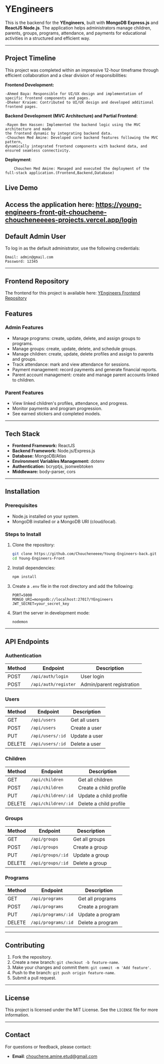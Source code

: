 # YEngineers

This is the backend for the **YEngineers**, built with **MongoDB**  **Express.js** and **ReactJS** **Node.js**. The application helps administrators manage children, parents, groups, programs, attendance, and payments for educational activities in a structured and efficient way.

---


## Project Timeline

This project was completed within an impressive 12-hour timeframe through efficient collaboration and a clear division of responsibilities:

**Frontend Development:**


    -Ahmed Baya: Responsible for UI/UX design and implementation of specific frontend components and pages.
    -Dheker Kraiem: Contributed to UI/UX design and developed additional frontend pages.
**Backend Development (MVC Architecture) and Partial Frontend**:

    -Rayen Ben Hassen: Implemented the backend logic using the MVC architecture and made 
    the frontend dynamic by integrating backend data.
    -Chouchen Med Amine: Developed core backend features following the MVC pattern, 
    dynamically integrated frontend components with backend data, and ensured seamless connectivity.
    
**Deployment**:

        Chouchen Med Amine: Managed and executed the deployment of the full-stack application.(Frontend,Backend,Database)

##  Live Demo
Access the application here: https://young-engineers-front-git-chouchene-choucheneeees-projects.vercel.app/login
---

##  Default Admin User
To log in as the default administrator, use the following credentials:

    Email: admin@gmail.com
    Password: 12345
---
##  Frontend Repository
The frontend for this project is available here: [YEngineers Frontend Repository](https://github.com/Choucheneeee/Young-Engineers-Front.git)

## Features

### Admin Features
- Manage programs: create, update, delete, and assign groups to programs.
- Manage groups: create, update, delete, and schedule groups.
- Manage children: create, update, delete profiles and assign to parents and groups.
- Track attendance: mark and view attendance for sessions.
- Payment management: record payments and generate financial reports.
- Parent account management: create and manage parent accounts linked to children.

### Parent Features
- View linked children's profiles, attendance, and progress.
- Monitor payments and program progression.
- See earned stickers and completed models.

---

## Tech Stack
- **Frontend Framework:** ReactJS
- **Backend Framework:** Node.js/Express.js
- **Database:** MongoDB/Atlas
- **Environment Variables Management:** dotenv
- **Authentication:** bcryptjs, jsonwebtoken
- **Middleware:** body-parser, cors

---

## Installation

### Prerequisites
- Node.js installed on your system.
- MongoDB installed or a MongoDB URI (cloud/local).

### Steps to Install

1. Clone the repository:
   ```bash
   git clone https://github.com/Choucheneeee/Young-Engineers-back.git
   cd Young-Engineers-Front
   ```

2. Install dependencies:
   ```bash
   npm install
   ```

3. Create a `.env` file in the root directory and add the following:
   ```env
   PORT=5000
   MONGO_URI=mongodb://localhost:27017/YEngineers
   JWT_SECRET=your_secret_key
   ```

4. Start the server in development mode:
   ```bash
   nodemon
   ```

---


## API Endpoints

### Authentication
| Method | Endpoint         | Description        |
|--------|------------------|--------------------|
| POST   | `/api/auth/login`  | User login         |
| POST   | `/api/auth/register` | Admin/parent registration |

### Users
| Method | Endpoint          | Description        |
|--------|-------------------|--------------------|
| GET    | `/api/users`      | Get all users      |
| POST   | `/api/users`      | Create a user      |
| PUT    | `/api/users/:id`  | Update a user      |
| DELETE | `/api/users/:id`  | Delete a user      |

### Children
| Method | Endpoint            | Description                  |
|--------|---------------------|------------------------------|
| GET    | `/api/children`     | Get all children             |
| POST   | `/api/children`     | Create a child profile       |
| PUT    | `/api/children/:id` | Update a child profile       |
| DELETE | `/api/children/:id` | Delete a child profile       |

### Groups
| Method | Endpoint         | Description             |
|--------|------------------|-------------------------|
| GET    | `/api/groups`    | Get all groups          |
| POST   | `/api/groups`    | Create a group          |
| PUT    | `/api/groups/:id`| Update a group          |
| DELETE | `/api/groups/:id`| Delete a group          |

### Programs
| Method | Endpoint           | Description             |
|--------|--------------------|-------------------------|
| GET    | `/api/programs`    | Get all programs        |
| POST   | `/api/programs`    | Create a program        |
| PUT    | `/api/programs/:id`| Update a program        |
| DELETE | `/api/programs/:id`| Delete a program        |

---

## Contributing

1. Fork the repository.
2. Create a new branch: `git checkout -b feature-name`.
3. Make your changes and commit them: `git commit -m 'Add feature'`.
4. Push to the branch: `git push origin feature-name`.
5. Submit a pull request.

---


## License

This project is licensed under the MIT License. See the `LICENSE` file for more information.

---


## Contact

For questions or feedback, please contact:
- **Email**: chouchene.amine.etud@gmail.com
